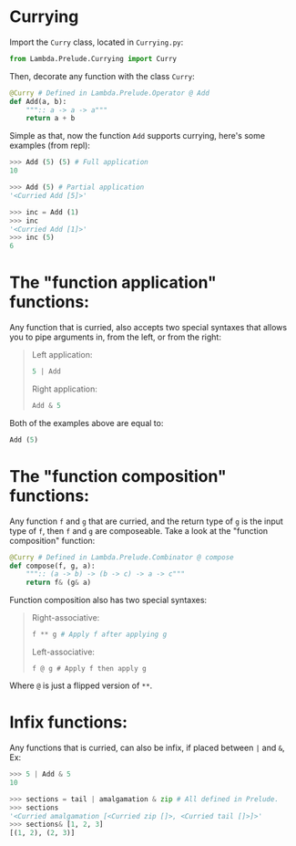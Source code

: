 # Currying
Import the `Curry` class, located in `Currying.py`:
```py
from Lambda.Prelude.Currying import Curry
```
Then, decorate any function with the class `Curry`:
```py
@Curry # Defined in Lambda.Prelude.Operator @ Add
def Add(a, b):
    """:: a -> a -> a"""
    return a + b
```
Simple as that, now the function `Add` supports currying, here's some examples (from repl):
```py
>>> Add (5) (5) # Full application
10
```
```py
>>> Add (5) # Partial application
'<Curried Add [5]>'
```
```py
>>> inc = Add (1)
>>> inc
'<Curried Add [1]>'
>>> inc (5)
6
```

# The "function application" functions:
Any function that is curried, also accepts two special syntaxes that allows you to pipe arguments in, from the left, or from the right:
> Left application:
> ```py
> 5 | Add
> ```
> Right application:
> ```py
> Add & 5
> ```
Both of the examples above are equal to:
```py
Add (5)
```

# The "function composition" functions:
Any function `f` and `g` that are curried, and the return type of `g` is the input type of `f`, then `f` and `g` are composeable. Take a look at the "function composition" function:
```py
@Curry # Defined in Lambda.Prelude.Combinator @ compose
def compose(f, g, a):
    """:: (a -> b) -> (b -> c) -> a -> c"""
    return f& (g& a)
```
Function composition also has two special syntaxes:
> Right-associative:
> ```py
> f ** g # Apply f after applying g
> ```
> Left-associative:
> ```
> f @ g # Apply f then apply g
> ```
Where `@` is just a flipped version of `**`.

# Infix functions:
Any functions that is curried, can also be infix, if placed between `|` and `&`, Ex:
```py
>>> 5 | Add & 5
10
```
```py
>>> sections = tail | amalgamation & zip # All defined in Prelude.
>>> sections
'<Curried amalgamation [<Curried zip []>, <Curried tail []>]>'
>>> sections& [1, 2, 3]
[(1, 2), (2, 3)]
```
